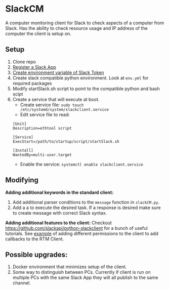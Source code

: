 # SlackCM
A computer monitoring client for Slack to check aspects of a computer from Slack.
Has the ability to check resource usage and IP address of the computer the client is setup on.

## Setup 
1. Clone repo
2. [Register a Slack App](https://github.com/slackapi/python-slackclient/blob/master/tutorial/01-creating-the-slack-app.md) 
3. [Create environment variable of Slack Token](https://github.com/slackapi/python-slackclient/blob/master/tutorial/04-running-the-app.md)
4. Create slack compatible python environment. Look at `env.yml` for required packages
5. Modify startSlack.sh script to point to the compatible python and bash scipt
6. Create a service that will execute at boot.
    - Create service file: `sudo touch /etc/systemd/system/slackclient.service`
    - Edit service file to read:
    ```
    [Unit]
    Description=ethtool script

    [Service]
    ExecStart=/path/to/startup/script/startSlack.sh

    [Install]
    WantedBy=multi-user.target
    ```
    - Enable the service: `systemctl enable slackclient.service`
    
## Modifying
**Adding additional keywords in the standard client:**
1. Add additional parser conditions to the `message` function in `slackCM.py`.
2. Add a a to execute the desired task. If a response is desired make sure to create message with correct Slack syntax.

**Adding additional features to the client:**
Checkout https://github.com/slackapi/python-slackclient for a bunch of useful tutorials.
See [example](https://github.com/slackapi/python-slackclient/blob/master/tutorial/04-running-the-app.md) of adding different permissions to the client to add callbacks to the RTM Client.

## Possible upgrades:
1. Docker environment that minimizes setup of the client.
2. Some way to distinguish between PCs. Currently if client is run on multiple PCs with the same Slack App they will all publish to the same channel.



